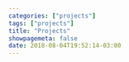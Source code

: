 ```yaml
---
categories: ["projects"]
tags: ["projects"]
title: "Projects"
showpagemeta: false
date: 2018-08-04T19:52:14-03:00
---
```


